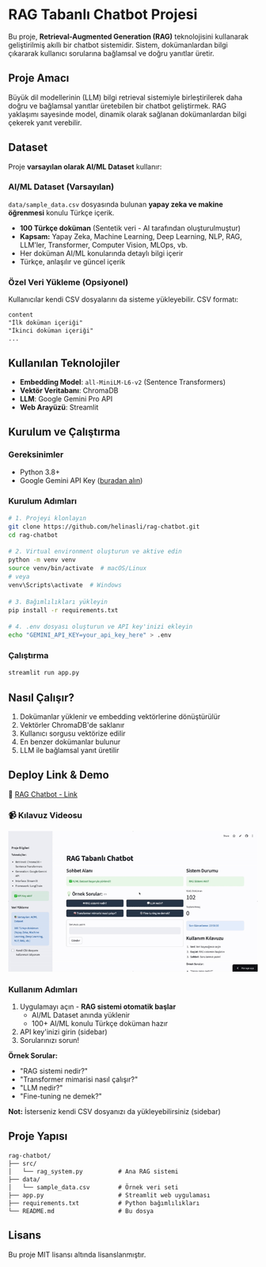 # RAG Tabanlı Chatbot Projesi

Bu proje, **Retrieval-Augmented Generation (RAG)** teknolojisini kullanarak geliştirilmiş akıllı bir chatbot sistemidir. Sistem, dokümanlardan bilgi çıkararak kullanıcı sorularına bağlamsal ve doğru yanıtlar üretir.

## Proje Amacı

Büyük dil modellerinin (LLM) bilgi retrieval sistemiyle birleştirilerek daha doğru ve bağlamsal yanıtlar üretebilen bir chatbot geliştirmek. RAG yaklaşımı sayesinde model, dinamik olarak sağlanan dokümanlardan bilgi çekerek yanıt verebilir.

## Dataset

Proje **varsayılan olarak AI/ML Dataset** kullanır:

### AI/ML Dataset (Varsayılan)
`data/sample_data.csv` dosyasında bulunan **yapay zeka ve makine öğrenmesi** konulu Türkçe içerik.

- **100 Türkçe doküman** (Sentetik veri - AI tarafından oluşturulmuştur)
- **Kapsam:** Yapay Zeka, Machine Learning, Deep Learning, NLP, RAG, LLM'ler, Transformer, Computer Vision, MLOps, vb.
- Her doküman AI/ML konularında detaylı bilgi içerir
- Türkçe, anlaşılır ve güncel içerik

### Özel Veri Yükleme (Opsiyonel)
Kullanıcılar kendi CSV dosyalarını da sisteme yükleyebilir. CSV formatı:
```csv
content
"İlk doküman içeriği"
"İkinci doküman içeriği"
...
```

## Kullanılan Teknolojiler

- **Embedding Model**: `all-MiniLM-L6-v2` (Sentence Transformers)
- **Vektör Veritabanı**: ChromaDB
- **LLM**: Google Gemini Pro API
- **Web Arayüzü**: Streamlit

## Kurulum ve Çalıştırma

### Gereksinimler
- Python 3.8+
- Google Gemini API Key ([buradan alın](https://ai.google.dev/))

### Kurulum Adımları
```bash
# 1. Projeyi klonlayın
git clone https://github.com/helinasli/rag-chatbot.git
cd rag-chatbot

# 2. Virtual environment oluşturun ve aktive edin
python -m venv venv
source venv/bin/activate  # macOS/Linux
# veya
venv\Scripts\activate  # Windows

# 3. Bağımlılıkları yükleyin
pip install -r requirements.txt

# 4. .env dosyası oluşturun ve API key'inizi ekleyin
echo "GEMINI_API_KEY=your_api_key_here" > .env
```

### Çalıştırma
```bash
streamlit run app.py
```

## Nasıl Çalışır?

1. Dokümanlar yüklenir ve embedding vektörlerine dönüştürülür
2. Vektörler ChromaDB'de saklanır
3. Kullanıcı sorgusu vektörize edilir
4. En benzer dokümanlar bulunur
5. LLM ile bağlamsal yanıt üretilir

## Deploy Link & Demo

🔗 [RAG Chatbot - Link](https://rag-chatbot-genai-akbank.streamlit.app/)

### 📹 Kılavuz Videosu

![Demo GIF](videos/demo.gif)


### Kullanım Adımları

1. Uygulamayı açın - **RAG sistemi otomatik başlar**
   - AI/ML Dataset anında yüklenir
   - 100+ AI/ML konulu Türkçe doküman hazır
2. API key'inizi girin (sidebar)
3. Sorularınızı sorun!

**Örnek Sorular:**
- "RAG sistemi nedir?"
- "Transformer mimarisi nasıl çalışır?"
- "LLM nedir?"
- "Fine-tuning ne demek?"

**Not:** İsterseniz kendi CSV dosyanızı da yükleyebilirsiniz (sidebar)


## Proje Yapısı

```
rag-chatbot/
├── src/
│   └── rag_system.py          # Ana RAG sistemi
├── data/
│   └── sample_data.csv        # Örnek veri seti
├── app.py                     # Streamlit web uygulaması
├── requirements.txt           # Python bağımlılıkları
└── README.md                  # Bu dosya
```

## Lisans

Bu proje MIT lisansı altında lisanslanmıştır.

